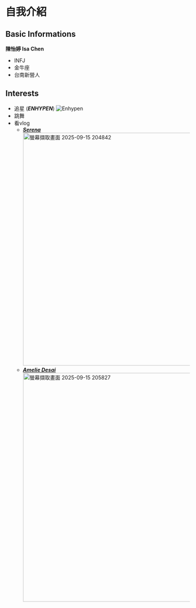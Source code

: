 # 自我介紹
## Basic Informations
**陳怡婷 Isa Chen**
- INFJ
- 金牛座
- 台南新營人
## Interests
- 追星 (***ENHYPEN***)
      ![Enhypen](https://i.pinimg.com/1200x/34/e9/76/34e97686ee8620979ba6a5f7a98367a3.jpg)
- 跳舞
- 看vlog
  - [***Serena***](https://www.youtube.com/@serena.mp4)
      <img width="1974" height="636" alt="螢幕擷取畫面 2025-09-15 204842" src="https://github.com/user-attachments/assets/fd50af30-2aba-4577-ab68-79dc4de026bd" />
  - [***Amelie Desai***](https://www.youtube.com/@ameliedesai)
      <img width="1851" height="625" alt="螢幕擷取畫面 2025-09-15 205827" src="https://github.com/user-attachments/assets/b2a5303f-eb7f-44c5-86bd-e9deb734e7e6" />
